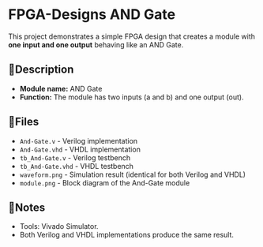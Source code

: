 # FPGA-Designs AND Gate
This project demonstrates a simple FPGA design that creates a module with **one input and one output** behaving like an AND Gate.

## 📌Description
- **Module name:**  AND Gate
- **Function:**     The module has two inputs (a and b) and one output (out).

## 📂Files
- `And-Gate.v`        - Verilog   implementation
- `And-Gate.vhd`      - VHDL      implementation
- `tb_And-Gate.v`     - Verilog   testbench
- `tb_And-Gate.vhd`   - VHDL      testbench
- `waveform.png`      - Simulation result (identical for both Verilog and VHDL)
- `module.png`        - Block diagram of the And-Gate module

## 📝Notes
- Tools:    Vivado Simulator.
- Both Verilog and VHDL implementations produce the same result.
